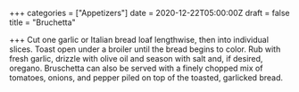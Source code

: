 +++
categories = ["Appetizers"]
date = 2020-12-22T05:00:00Z
draft = false
title = "Bruchetta"

+++
Cut one garlic or Italian bread loaf lengthwise, then into individual slices. Toast open under a broiler until the bread begins to color. Rub with fresh garlic, drizzle with olive oil and season with salt and, if desired, oregano. Bruschetta can also be served with a finely chopped mix of tomatoes, onions, and pepper piled on top of the toasted, garlicked bread.
